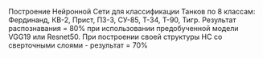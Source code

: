  Построение Нейронной Сети для классификации Танков по 8 классам: Фердинанд, КВ-2, Прист, ПЗ-3, СУ-85, Т-34, Т-90, Тигр.
 Результат распознавания  = 80% при использовании предобученной модели VGG19 или Resnet50.
 При построении своей структуры НС со сверточными слоями - результат = 70%

